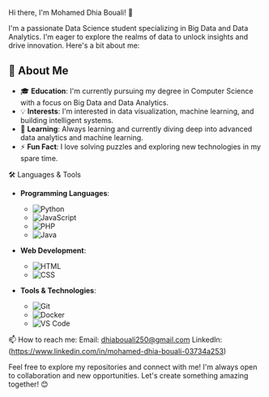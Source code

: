 Hi there, I'm Mohamed Dhia Bouali! 👋

I'm a passionate Data Science student specializing in Big Data and Data Analytics. I'm eager to explore the realms of data to unlock insights and drive innovation. Here's a bit about me:

## 🚀 About Me

- 🎓 **Education**: I'm currently pursuing my degree in Computer Science with a focus on Big Data and Data Analytics.
- 💡 **Interests**: I'm interested in data visualization, machine learning, and building intelligent systems.
- 🌱 **Learning**: Always learning and currently diving deep into advanced data analytics and machine learning.
- ⚡ **Fun Fact**: I love solving puzzles and exploring new technologies in my spare time.

🛠️ Languages & Tools
- **Programming Languages**: 
  - ![Python](https://img.shields.io/badge/-Python-3776AB?logo=python&logoColor=white&style=flat-square)
  - ![JavaScript](https://img.shields.io/badge/-JavaScript-F7DF1E?logo=javascript&logoColor=black&style=flat-square)
  - ![PHP](https://img.shields.io/badge/-PHP-777BB4?logo=php&logoColor=white&style=flat-square)
  - ![Java](https://img.shields.io/badge/-Java-007396?logo=java&logoColor=white&style=flat-square)

- **Web Development**:
  - ![HTML](https://img.shields.io/badge/-HTML5-E34F26?logo=html5&logoColor=white&style=flat-square)
  - ![CSS](https://img.shields.io/badge/-CSS3-1572B6?logo=css3&logoColor=white&style=flat-square)

- **Tools & Technologies**:
  - ![Git](https://img.shields.io/badge/-Git-F05032?logo=git&logoColor=white&style=flat-square)
  - ![Docker](https://img.shields.io/badge/-Docker-2496ED?logo=docker&logoColor=white&style=flat-square)
  - ![VS Code](https://img.shields.io/badge/-VS%20Code-007ACC?logo=visual-studio-code&logoColor=white&style=flat-square)


📫 How to reach me:
Email: dhiabouali250@gmail.com
LinkedIn: (https://www.linkedin.com/in/mohamed-dhia-bouali-03734a253)


Feel free to explore my repositories and connect with me! I'm always open to collaboration and new opportunities. Let's create something amazing together! 😊

